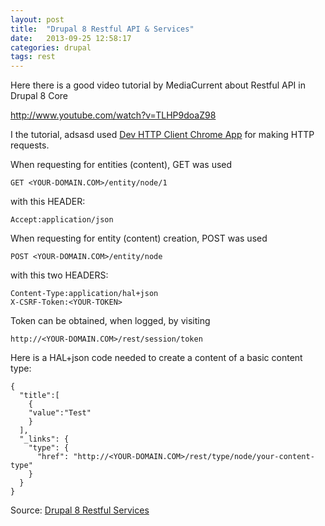 ```yaml
---
layout: post
title:  "Drupal 8 Restful API & Services"
date:   2013-09-25 12:58:17
categories: drupal
tags: rest
---
```


Here there is a good video tutorial by MediaCurrent about Restful API in Drupal 8 Core

http://www.youtube.com/watch?v=TLHP9doaZ98

I the tutorial, adsasd used [Dev HTTP Client Chrome App](https://chrome.google.com/webstore/detail/dev-http-client/aejoelaoggembcahagimdiliamlcdmfm) for making HTTP requests.

When requesting for entities (content), GET was used

    GET <YOUR-DOMAIN.COM>/entity/node/1

with this HEADER:

    Accept:application/json

When requesting for entity (content) creation, POST was used

    POST <YOUR-DOMAIN.COM>/entity/node

with this two HEADERS:

    Content-Type:application/hal+json
    X-CSRF-Token:<YOUR-TOKEN>

Token can be obtained, when logged, by visiting

    http://<YOUR-DOMAIN.COM>/rest/session/token

Here is a HAL+json code needed to create a content of a basic content type:

    {
      "title":[
        {
        "value":"Test"
        }
      ],
      "_links": {
        "type": {
          "href": "http://<YOUR-DOMAIN.COM>/rest/type/node/your-content-type"
        }
      }
    }


Source: [Drupal 8 Restful Services](http://www.mediacurrent.com/blog/drupal-8-restful-services)
